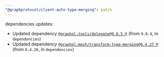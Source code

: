 ```yaml
---
"@graphprotocol/client-auto-type-merging": patch
---
```


dependencies updates: 

- Updated dependency [`@graphql-tools/delegate@9.0.5` ↗︎](https://www.npmjs.com/package/@graphql-tools/delegate/v/9.0.5) (from `9.0.4`, in `dependencies`)
- Updated dependency [`@graphql-mesh/transform-type-merging@0.4.27` ↗︎](https://www.npmjs.com/package/@graphql-mesh/transform-type-merging/v/0.4.27) (from `0.4.26`, in `dependencies`)
